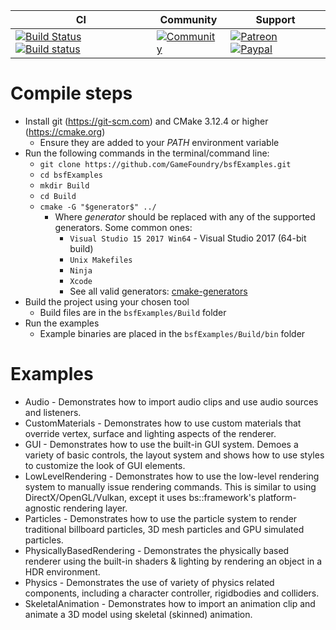 | CI            | Community   | Support |
| ------------- |-------------|--------|
[![Build Status](https://travis-ci.org/GameFoundry/bsfExamples.svg?branch=master)](https://travis-ci.org/GameFoundry/bsfExamples) [![Build status](https://ci.appveyor.com/api/projects/status/wvb1erthd4pvehqr?svg=true)](https://ci.appveyor.com/project/BearishSun/bsfexamples) | [![Community](https://img.shields.io/discourse/https/discourse.bsframework.io/posts.svg)](https://discourse.bsframework.io) | [![Patreon](https://img.shields.io/badge/Donate-Patreon-orange.svg)](https://www.patreon.com/bePatron?c=1646501) [![Paypal](https://img.shields.io/badge/Donate-Paypal-blue.svg)](https://www.paypal.me/MarkoPintera/10)

# Compile steps

- Install git (https://git-scm.com) and CMake 3.12.4 or higher (https://cmake.org)
	- Ensure they are added to your *PATH* environment variable
- Run the following commands in the terminal/command line:
	- `git clone https://github.com/GameFoundry/bsfExamples.git`
	- `cd bsfExamples`
	- `mkdir Build`
	- `cd Build`
	- `cmake -G "$generator$" ../`
		- Where *$generator$* should be replaced with any of the supported generators. Some common ones:
			- `Visual Studio 15 2017 Win64` - Visual Studio 2017 (64-bit build)
			- `Unix Makefiles`
			- `Ninja`
			- `Xcode`
			- See all valid generators: [cmake-generators](https://cmake.org/cmake/help/latest/manual/cmake-generators.7.html)
- Build the project using your chosen tool
	- Build files are in the `bsfExamples/Build` folder
- Run the examples
	- Example binaries are placed in the `bsfExamples/Build/bin` folder

# Examples
* Audio - Demonstrates how to import audio clips and use audio sources and listeners.
* CustomMaterials - Demonstrates how to use custom materials that override vertex, surface and lighting aspects of the renderer.
* GUI - Demonstrates how to use the built-in GUI system. Demoes a variety of basic controls, the layout system and shows how to use styles to customize the look of GUI elements.
* LowLevelRendering - Demonstrates how to use the low-level rendering system to manually issue rendering commands. This is similar to using DirectX/OpenGL/Vulkan, except it uses bs::framework's platform-agnostic rendering layer.
* Particles - Demonstrates how to use the particle system to render traditional billboard particles, 3D mesh particles and GPU simulated particles.
* PhysicallyBasedRendering - Demonstrates the physically based renderer using the built-in shaders & lighting by rendering an object in a HDR environment.
* Physics - Demonstrates the use of variety of physics related components, including a character controller, rigidbodies and colliders.
* SkeletalAnimation - Demonstrates how to import an animation clip and animate a 3D model using skeletal (skinned) animation.